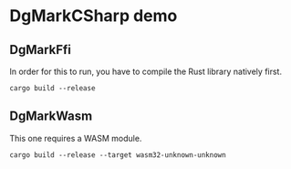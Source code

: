 # DgMarkCSharp demo

## DgMarkFfi

In order for this to run, you have to compile the Rust library natively first.

```console
cargo build --release
```

## DgMarkWasm

This one requires a WASM module.

```console
cargo build --release --target wasm32-unknown-unknown
```
